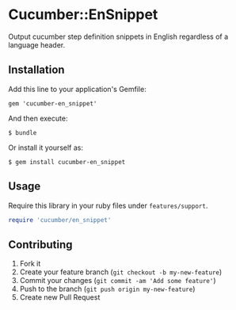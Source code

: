# Cucumber::EnSnippet

Output cucumber step definition snippets in English regardless of a language header.

## Installation

Add this line to your application's Gemfile:

    gem 'cucumber-en_snippet'

And then execute:

    $ bundle

Or install it yourself as:

    $ gem install cucumber-en_snippet

## Usage

Require this library in your ruby files under `features/support`.

``` ruby
require 'cucumber/en_snippet'
```

## Contributing

1. Fork it
2. Create your feature branch (`git checkout -b my-new-feature`)
3. Commit your changes (`git commit -am 'Add some feature'`)
4. Push to the branch (`git push origin my-new-feature`)
5. Create new Pull Request
